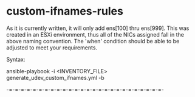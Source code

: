 # custom-ifnames-rules
As it is currently written, it will only add ens[100] thru ens[999].  This was
created in an ESXi environment, thus all of the NICs assigned fall in the above
naming convention.  The 'when' condition should be able to be adjusted to meet 
your requirements.

Syntax:

ansible-playbook -i <INVENTORY_FILE> generate_udev_custom_ifnames.yml -b


-=-=-=-=-=-=-=-=-=-=-=-=-=-=-=-=-=-=-=-=-=-=-=-=-=-=-
